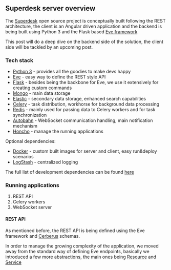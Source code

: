 ## Superdesk server overview

The [Superdesk](https://github.com/superdesk/superdesk) open source project is conceptually built
following the REST architecture, the client is an Angular driven application and the backend is being built
using Python 3 and the Flask based [Eve framework](http://python-eve.org)

This post will do a deep dive on the backend side of the solution, the client side will be tackled by an upcoming post.

### Tech stack

- [Python 3](https://docs.python.org/3/) - provides all the goodies to make devs happy
- [Eve](http://python-eve.org) - easy way to define the REST style API
- [Flask](http://flask.pocoo.org/) - besides being the backbone for Eve, we use it extensively for creating custom commands
- [Mongo](www.mongodb.org) - main data storage
- [Elastic](www.elastic.co) - secondary data storage, enhanced search capabilities
- [Celery](http://www.celeryproject.org/) - task distribution, workhorse for background data processing
- [Redis](http://www.redis.io/) - mainly used for passing data to Celery workers and for task synchronization
- [Autobahn](http://autobahn.ws/python/) - WebSocket communication handling, main notification mechanism
- [Honcho](https://pypi.python.org/pypi/honcho) - manage the running applications

Optional dependencies:
- [Docker](https://www.docker.com/) - custom built images for server and client, easy run&deploy scenarios
- [LogStash](https://www.elastic.co/products/logstash) - centralized logging

The full list of development dependencies can be found [here](https://github.com/superdesk/superdesk/blob/master/server/requirements.txt)

### Running applications

1. REST API
2. Celery workers
3. WebSocket server

#### REST API

As mentioned before, the REST API is being defined using the Eve framework and [Cerberus](http://cerberus.readthedocs.org/en/latest/) schemas.

In order to manage the growing complexity of the application, we moved away from the standard way of defining Eve endpoints, basically we
introduced a few more abstractions, the main ones being [Resource](https://github.com/superdesk/superdesk/blob/master/server/superdesk/resource.py)
and [Service](https://github.com/superdesk/superdesk/blob/master/server/superdesk/services.py)
